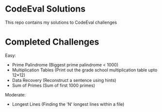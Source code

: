 CodeEval Solutions
==================

This repo contains my solutions to CodeEval challenges

Completed Challenges
==================
Easy:
- Prime Palindrome (Biggest prime palindrome < 1000)
- Multiplication Tables (Print out the grade school multiplication table upto 12*12)
- Data Recovery (Reconstruct a sentence using hints)
- Sum of Primes (Sum of first 1000 primes)

Moderate:
- Longest Lines (Finding the 'N' longest lines within a file)

